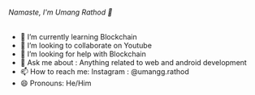 ###### Namaste, I'm Umang Rathod 👋


<!-- - 🔭 I’m currently working on ... -->
- 🌱 I’m currently learning Blockchain
- 👯 I’m looking to collaborate on Youtube
- 🤔 I’m looking for help with Blockchain
- 💬 Ask me about : Anything related to web and android development
- 📫 How to reach me: Instagram : @umangg.rathod
- 😄 Pronouns: He/Him
<!-- - ⚡ Fun fact:  -->
